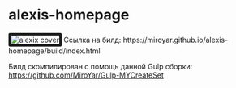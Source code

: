 # alexis-homepage
<img src='https://i0.wampi.ru/2020/01/22/alexis_1000px.th.jpg' alt='alexix cover' style='border: 5px solid #1d1e1d; border-radius: 3px'/>
Ссылка на билд: https://miroyar.github.io/alexis-homepage/build/index.html

Билд скомпилирован с помощь данной Gulp сборки: https://github.com/MiroYar/Gulp-MYCreateSet
